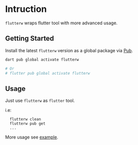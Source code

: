 # Intruction
`flutterw` wraps flutter tool with more advanced usage.

## Getting Started

Install the latest `flutterw` version as a global package via [Pub](https://pub.dev/).

```bash
dart pub global activate flutterw

# Or
# flutter pub global activate flutterw
```

## Usage

Just use `flutterw` as `flutter` tool.

i.e:
``` shell
  flutterw clean
  flutterw pub get
  ...
```
More usage see [example](https://github.com/hyiso/flutterw/tree/main/packages/flutterw/example).